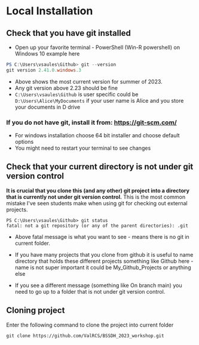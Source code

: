 # Local Installation

## Check that you have git installed

* Open up your favorite terminal - PowerShell (Win-R powershell) on Windows 10 example here

```Powershell
PS C:\Users\vsaules\Github> git --version
git version 2.41.0.windows.3
```
* Above shows the most current version for summer of 2023.
* Any git version above 2.23 should be fine
* `C:\Users\vsaules\Github` is user specific could be `D:\Users\Alice\MyDocuments` if your user name is Alice and you store your documents in D drive

### If you do not have git, install it from: https://git-scm.com/

* For windows installation choose 64 bit installer and choose default options
* You might need to restart your terminal to see changes

## Check that your current directory is not under git version control

**It is crucial that you clone this (and any other) git project into a directory that is currently not under git version control.**
This is the most common mistake I've seen students make when using git for checking out external projects.
```
PS C:\Users\vsaules\Github> git status
fatal: not a git repository (or any of the parent directories): .git
```
* Above fatal message is what you want to see - means there is no git in current folder.

* If you have many projects that you clone from github it is useful to name directory that holds these different projects something like Github here - name is not super important it could be My_Github_Projects or anything else
* If you see a different message (something like On branch main) you need to go up to a folder that is not under git version control.

## Cloning project

Enter the following command to clone the project into current folder

```
git clone https://github.com/ValRCS/BSSDH_2023_workshop.git
```
